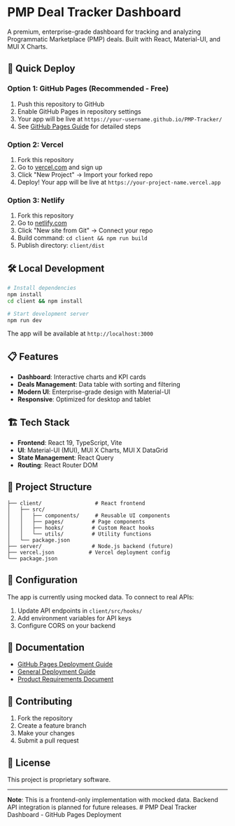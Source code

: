 # PMP Deal Tracker Dashboard

A premium, enterprise-grade dashboard for tracking and analyzing Programmatic Marketplace (PMP) deals. Built with React, Material-UI, and MUI X Charts.

## 🚀 Quick Deploy

### Option 1: GitHub Pages (Recommended - Free)
1. Push this repository to GitHub
2. Enable GitHub Pages in repository settings
3. Your app will be live at `https://your-username.github.io/PMP-Tracker/`
4. See [GitHub Pages Guide](./GITHUB_PAGES_DEPLOYMENT.md) for detailed steps

### Option 2: Vercel
1. Fork this repository
2. Go to [vercel.com](https://vercel.com) and sign up
3. Click "New Project" → Import your forked repo
4. Deploy! Your app will be live at `https://your-project-name.vercel.app`

### Option 3: Netlify
1. Fork this repository
2. Go to [netlify.com](https://netlify.com)
3. Click "New site from Git" → Connect your repo
4. Build command: `cd client && npm run build`
5. Publish directory: `client/dist`

## 🛠️ Local Development

```bash
# Install dependencies
npm install
cd client && npm install

# Start development server
npm run dev
```

The app will be available at `http://localhost:3000`

## 📋 Features

- **Dashboard**: Interactive charts and KPI cards
- **Deals Management**: Data table with sorting and filtering
- **Modern UI**: Enterprise-grade design with Material-UI
- **Responsive**: Optimized for desktop and tablet

## 🏗️ Tech Stack

- **Frontend**: React 19, TypeScript, Vite
- **UI**: Material-UI (MUI), MUI X Charts, MUI X DataGrid
- **State Management**: React Query
- **Routing**: React Router DOM

## 📁 Project Structure

```
├── client/                 # React frontend
│   ├── src/
│   │   ├── components/     # Reusable UI components
│   │   ├── pages/         # Page components
│   │   ├── hooks/         # Custom React hooks
│   │   └── utils/         # Utility functions
│   └── package.json
├── server/                # Node.js backend (future)
├── vercel.json           # Vercel deployment config
└── package.json
```

## 🔧 Configuration

The app is currently using mocked data. To connect to real APIs:

1. Update API endpoints in `client/src/hooks/`
2. Add environment variables for API keys
3. Configure CORS on your backend

## 📄 Documentation

- [GitHub Pages Deployment Guide](./GITHUB_PAGES_DEPLOYMENT.md)
- [General Deployment Guide](./DEPLOYMENT.md)
- [Product Requirements Document](./PRD.md)

## 🤝 Contributing

1. Fork the repository
2. Create a feature branch
3. Make your changes
4. Submit a pull request

## 📄 License

This project is proprietary software.

---

**Note**: This is a frontend-only implementation with mocked data. Backend API integration is planned for future releases. # PMP Deal Tracker Dashboard - GitHub Pages Deployment
